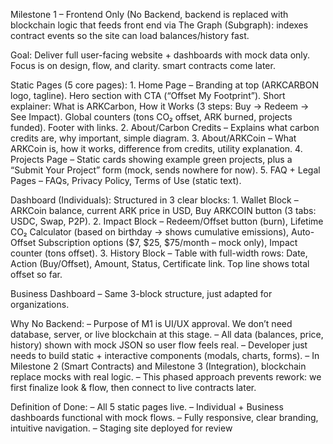 Milestone 1 – Frontend Only (No Backend, backend is replaced with blockchain logic that feeds front end via The Graph (Subgraph): indexes contract events so the site can load balances/history fast.

Goal: Deliver full user-facing website + dashboards with mock data only. Focus is on design, flow, and clarity.  smart contracts come later.

Static Pages (5 core pages):
	1.	Home Page – Branding at top (ARKCARBON logo, tagline). Hero section with CTA (“Offset My Footprint”). Short explainer: What is ARKCarbon, How it Works (3 steps: Buy → Redeem → See Impact). Global counters (tons CO₂ offset, ARK burned, projects funded). Footer with links.
	2.	About/Carbon Credits – Explains what carbon credits are, why important, simple diagram.
	3.	About/ARKCoin – What ARKCoin is, how it works, difference from credits, utility explanation.
	4.	Projects Page – Static cards showing example green projects, plus a “Submit Your Project” form (mock, sends nowhere for now).
	5.	FAQ + Legal Pages – FAQs, Privacy Policy, Terms of Use (static text).

Dashboard (Individuals):
Structured in 3 clear blocks:
	1.	Wallet Block – ARKCoin balance, current ARK price in USD, Buy ARKCOIN button (3 tabs: USDC, Swap, P2P).
	2.	Impact Block – Redeem/Offset button (burn), Lifetime CO₂ Calculator (based on birthday → shows cumulative emissions), Auto-Offset Subscription options ($7, $25, $75/month – mock only), Impact counter (tons offset).
	3.	History Block – Table with full-width rows: Date, Action (Buy/Offset), Amount, Status, Certificate link. Top line shows total offset so far.

Business Dashboard – Same 3-block structure, just adapted for organizations.

Why No Backend:
– Purpose of M1 is UI/UX approval. We don’t need database, server, or live blockchain at this stage.
– All data (balances, price, history) shown with mock JSON so user flow feels real.
– Developer just needs to build static + interactive components (modals, charts, forms).
– In Milestone 2 (Smart Contracts) and Milestone 3 (Integration),  blockchain replace mocks with real logic.
– This phased approach prevents rework: we first finalize look & flow, then connect to live contracts later.

Definition of Done:
– All 5 static pages live.
– Individual + Business dashboards functional with mock flows.
– Fully responsive, clear branding, intuitive navigation.
– Staging site deployed for review
